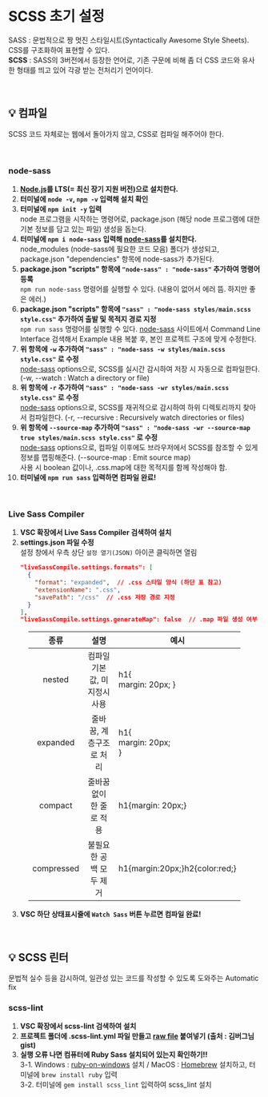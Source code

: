 # SCSS 초기 설정

SASS : 문법적으로 짱 멋진 스타일시트(Syntactically Awesome Style Sheets). CSS를 구조화하여 표현할 수 있다.<br>
**SCSS** : SASS의 3버전에서 등장한 언어로, 기존 구문에 비해 좀 더 CSS 코드와 유사한 형태를 띄고 있어 각광 받는 전처리기 언어이다.

<br>

## 💡 컴파일
SCSS 코드 자체로는 웹에서 돌아가지 않고, CSS로 컴파일 해주어야 한다.

<br>

### **node-sass**

1. **[Node.js](https://nodejs.org/en/download/)를 LTS(= 최신 장기 지원 버전)으로 설치한다.**
2. **터미널에 `node -v`, `npm -v` 입력해 설치 확인**
3. **터미널에 `npm init -y` 입력**<br>
node 프로그램을 시작하는 명령어로, package.json (해당 node 프로그램에 대한 기본 정보를 담고 있는 파일) 생성을 돕는다.
4. **터미널에 `npm i node-sass` 입력해 [node-sass](https://www.npmjs.com/package/node-sass)를 설치한다.**<br>
node_modules (node-sass에 필요한 코드 모음) 폴더가 생성되고, package.json "dependencies" 항목에 node-sass가 추가된다.<br>
5. **package.json "scripts" 항목에 `"node-sass" : "node-sass"` 추가하여 명령어 등록**<br>
`npm run node-sass` 명령어를 실행할 수 있다. (내용이 없어서 에러 뜸. 하지만 좋은 에러.)
6. **package.json "scripts" 항목에 `"sass" : "node-sass styles/main.scss style.css"` 추가하여 출발 및 목적지 경로 지정**<br>
`npm run sass` 명령어를 실행할 수 있다. [node-sass](https://www.npmjs.com/package/node-sass) 사이트에서 Command Line Interface 검색해서 Example 내용 복붙 후, 본인 프로젝트 구조에 맞게 수정한다.
7. **위 항목에 `-w` 추가하여 `"sass" : "node-sass -w styles/main.scss style.css"` 로 수정**<br>
[node-sass](https://www.npmjs.com/package/node-sass) options으로, SCSS를 실시간 감시하여 저장 시 자동으로 컴파일한다. (-w, --watch : Watch a directory or file)
8. **위 항목에 `-r` 추가하여 `"sass" : "node-sass -wr styles/main.scss style.css"` 로 수정**<br>
[node-sass](https://www.npmjs.com/package/node-sass) options으로, SCSS를 재귀적으로 감시하여 하위 디렉토리까지 찾아서 컴파일한다. (-r, --recursive : Recursively watch directories or files)
9. **위 항목에 `--source-map` 추가하여 `"sass" : "node-sass -wr --source-map true styles/main.scss style.css"` 로 수정**<br>
[node-sass](https://www.npmjs.com/package/node-sass) options으로, 컴파일 이후에도 브라우저에서 SCSS를 참조할 수 있게 정보를 맵핑해준다. (--source-map : Emit source map)<br>
사용 시 boolean 값이나, .css.map에 대한 목적지를 함께 작성해야 함.
10. **터미널에 `npm run sass` 입력하면 컴파일 완료!**

<br>

### **Live Sass Compiler**

1. **VSC 확장에서 Live Sass Compiler 검색하여 설치**
2. **settings.json 파일 수정**<br>
설정 창에서 우측 상단 `설정 열기(JSON)` 아이콘 클릭하면 열림
    ```json
    "liveSassCompile.settings.formats": [
      {
        "format": "expanded",  // .css 스타일 양식 (하단 표 참고)
        "extensionName": ".css",
        "savePath": "/css"  // .css 저장 경로 지정
      }
    ],
    "liveSassCompile.settings.generateMap": false  // .map 파일 생성 여부 지정
    ```
  <figure>
    <table>
        <thead>
            <tr>
                <th style='text-align:center;'>종류</th>
                <th style='text-align:center;'>설명</th>
                <th style='text-align:center;'>예시</th>
            </tr>
        </thead>
        <tbody>
            <tr>
                <td style='text-align:center;'>nested</td>
                <td style='text-align:center;'>컴파일 기본값, 미지정시 사용</td>
                <td>h1{<br>
margin: 20px; }</td>
            </tr>
            <tr>
                <td style='text-align:center;'>expanded</td>
                <td style='text-align:center;'>줄바꿈, 계층구조로 처리</td>
                <td>h1{<br>
  margin: 20px;<br>
}</td>
            </tr>
            <tr>
                <td style='text-align:center;'>compact</td>
                <td style='text-align:center;'>줄바꿈 없이 한 줄로 적용</td>
                <td>h1{margin: 20px;}</td>
            </tr>
            <tr>
                <td style='text-align:center;'>compressed</td>
                <td style='text-align:center;'>불필요한 공백 모두 제거</td>
                <td>h1{margin:20px;}h2{color:red;}</td>
            </tr>
        </tbody>
    </table>
  </figure>

3. **VSC 하단 상태표시줄에 `Watch Sass` 버튼 누르면 컴파일 완료!**
<br>

## 💡 SCSS 린터
문법적 실수 등을 감시하여, 일관성 있는 코드를 작성할 수 있도록 도와주는 Automatic fix
<br>

### **scss-lint**

1. **VSC 확장에서 scss-lint 검색하여 설치**
2. **프로젝트 폴더에 .scss-lint.yml 파일 만들고 [raw file](https://gist.github.com/zoe-kim/edb69e9438c922ad7f413461eb25fddb) 붙여넣기 (출처 : 김버그님 gist)**
3. **실행 오류 나면 컴퓨터에 Ruby Sass 설치되어 있는지 확인하기!!**<br>
3-1. Windows : [ruby-on-windows](https://phoenixnap.com/kb/install-ruby-on-windows-10) 설치 / MacOS : [Homebrew](https://brew.sh/) 설치하고, 터미널에 `brew install ruby` 입력<br>
3-2. 터미널에 `gem install scss_lint` 입력하여 scss_lint 설치

<br>
